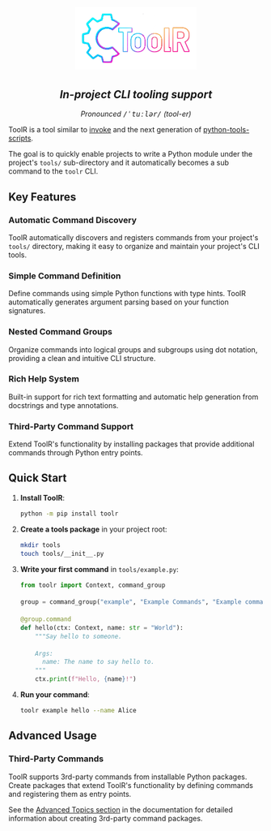<h1 align="center">
  <img width="240px" src="docs/imgs/toolr.png" alt="ToolR - AI Generated Logo"/>
</h1>

<h2 align="center">
  <em>In-project CLI tooling support</em>
</h2>

<p align="center">
  <em>Pronounced <tt>/ˈtuːlər/</tt> (tool-er)</em>
</p>

ToolR is a tool similar to [invoke](https://www.pyinvoke.org/) and the next generation of [python-tools-scripts](https://github.com/saltstack/python-tools-scripts).

The goal is to quickly enable projects to write a Python module under the project's `tools/` sub-directory and it automatically becomes a sub command to the `toolr` CLI.

## Key Features

### Automatic Command Discovery

ToolR automatically discovers and registers commands from your project's `tools/` directory, making it easy to organize and maintain your project's CLI tools.

### Simple Command Definition

Define commands using simple Python functions with type hints. ToolR automatically generates argument parsing based on your function signatures.

### Nested Command Groups

Organize commands into logical groups and subgroups using dot notation, providing a clean and intuitive CLI structure.

### Rich Help System

Built-in support for rich text formatting and automatic help generation from docstrings and type annotations.

### Third-Party Command Support

Extend ToolR's functionality by installing packages that provide additional commands through Python entry points.

## Quick Start

1. **Install ToolR**:

   ```bash
   python -m pip install toolr
   ```

2. **Create a tools package** in your project root:

   ```bash
   mkdir tools
   touch tools/__init__.py
   ```

3. **Write your first command** in `tools/example.py`:

   ```python
   from toolr import Context, command_group

   group = command_group("example", "Example Commands", "Example command group")

   @group.command
   def hello(ctx: Context, name: str = "World"):
       """Say hello to someone.

       Args:
         name: The name to say hello to.
       """
       ctx.print(f"Hello, {name}!")
   ```

4. **Run your command**:

   ```bash
   toolr example hello --name Alice
   ```

## Advanced Usage

### Third-Party Commands

ToolR supports 3rd-party commands from installable Python packages. Create packages that extend ToolR's functionality by defining commands and registering them as entry points.

See the [Advanced Topics section](https://s0undt3ch.github.io/ToolR/usage/#advanced-topics) in the documentation for detailed information about creating 3rd-party command packages.
